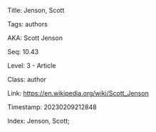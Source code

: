 Title:  Jenson, Scott

Tags:   authors

AKA:    Scott Jenson

Seq:    10.43

Level:  3 - Article

Class:  author

Link:   https://en.wikipedia.org/wiki/Scott_Jenson

Timestamp: 20230209212848

Index:  Jenson, Scott; 
